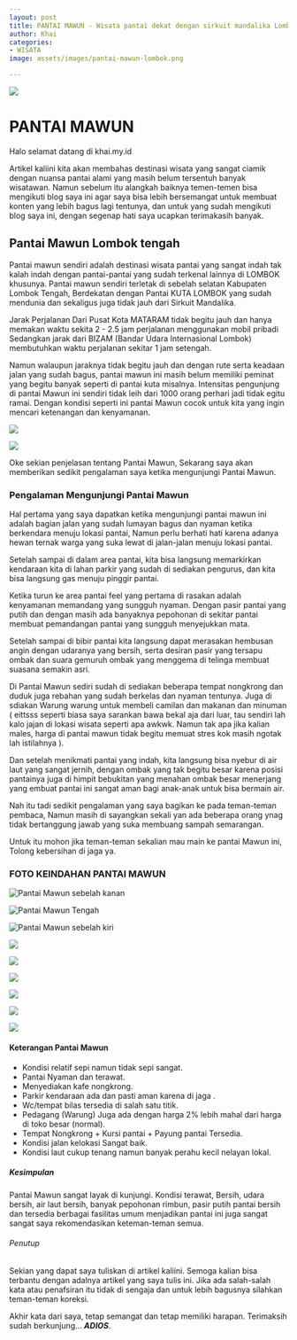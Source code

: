 ```yaml
---
layout: post
title: PANTAI MAWUN - Wisata pantai dekat dengan sirkuit mandalika Lombok Tengah
author: Khai
categories:
- WISATA
image: assets/images/pantai-mawun-lombok.png

---
```

![](https://khai.my.id/assets/images/Pantai-Mawun-khai.my.id-9.jpg)

# PANTAI MAWUN

Halo selamat datang di khai.my.id

Artikel kaliini kita akan membahas destinasi wisata yang sangat ciamik dengan nuansa pantai alami yang masih belum tersentuh banyak wisatawan. Namun sebelum itu alangkah baiknya temen-temen bisa mengikuti blog saya ini agar saya bisa lebih bersemangat untuk membuat konten yang lebih bagus lagi tentunya, dan untuk yang sudah mengikuti blog saya ini, dengan segenap hati saya ucapkan terimakasih banyak.

## Pantai Mawun Lombok tengah

Pantai mawun sendiri adalah destinasi wisata pantai yang sangat indah tak kalah indah dengan pantai-pantai yang sudah terkenal lainnya di LOMBOK khusunya. Pantai mawun sendiri terletak di sebelah selatan Kabupaten Lombok Tengah, Berdekatan dengan Pantai KUTA LOMBOK yang sudah mendunia dan sekaligus juga tidak jauh dari Sirkuit Mandalika.

Jarak Perjalanan Dari Pusat Kota MATARAM tidak begitu jauh dan hanya memakan waktu sekita 2 - 2.5 jam perjalanan menggunakan mobil pribadi Sedangkan jarak dari BIZAM (Bandar Udara Internasional Lombok) membutuhkan waktu perjalanan sekitar 1 jam setengah.

Namun walaupun jaraknya tidak begitu jauh dan dengan rute serta keadaan jalan yang sudah bagus, pantai mawun ini masih belum memiliki peminat yang begitu banyak seperti di pantai kuta misalnya. Intensitas pengunjung di pantai Mawun ini sendiri tidak leih dari 1000 orang perhari jadi tidak egitu ramai. Dengan kondisi seperti ini pantai Mawun cocok untuk kita yang ingin mencari ketenangan dan kenyamanan.

![](https://khai.my.id/assets/images/Pantai-Mawun-khai.my.id-fasilitas-1.jpg)

![](https://khai.my.id/assets/images/jalan-dipantai-mawun.jpg)

Oke sekian penjelasan tentang Pantai Mawun, Sekarang saya akan memberikan sedikit pengalaman saya ketika mengunjungi Pantai Mawun.

### Pengalaman Mengunjungi Pantai Mawun

Hal pertama yang saya dapatkan ketika mengunjungi pantai mawun ini adalah bagian jalan yang sudah lumayan bagus dan nyaman ketika berkendara menuju lokasi pantai, Namun perlu berhati hati karena adanya hewan ternak warga yang suka lewat di jalan-jalan menuju lokasi pantai.

Setelah sampai di dalam area pantai, kita bisa langsung memarkirkan kendaraan kita di lahan parkir yang sudah di sediakan pengurus, dan kita bisa langsung gas menuju pinggir pantai.

Ketika turun ke area pantai feel yang pertama di rasakan adalah kenyamanan memandang yang sungguh nyaman. Dengan pasir pantai yang putih dan dengan masih ada banyaknya pepohonan di sekitar pantai membuat pemandangan pantai yang sungguh menyejukkan mata.

Setelah sampai di bibir pantai kita langsung dapat merasakan hembusan angin dengan udaranya yang bersih, serta desiran pasir yang tersapu ombak dan suara gemuruh ombak yang menggema di telinga membuat suasana semakin asri.

Di Pantai Mawun sediri sudah di sediakan beberapa tempat nongkrong dan duduk juga rebahan yang sudah berkelas dan nyaman tentunya. Juga di sdiakan Warung warung untuk membeli camilan dan makanan dan minuman ( eittsss seperti biasa saya sarankan bawa bekal aja dari luar, tau sendiri lah kalo jajan di lokasi wisata seperti apa awkwk. Namun tak apa jika kalian males, harga di pantai mawun tidak begitu memuat stres kok masih ngotak lah istilahnya ).

Dan setelah menikmati pantai yang indah, kita langsung bisa nyebur di air laut yang sangat jernih, dengan ombak yang tak begitu besar karena posisi pantainya juga di himpit bebukitan yang menahan ombak besar menerjang yang embuat pantai ini sangat aman bagi anak-anak untuk bisa bermain air.

Nah itu tadi sedikit pengalaman yang saya bagikan ke pada teman-teman pembaca, Namun masih di sayangkan sekali yan ada beberapa orang ynag tidak bertanggung jawab yang suka membuang sampah semarangan.

Untuk itu mohon jika teman-teman sekalian mau main ke pantai Mawun ini, Tolong kebersihan di jaga ya.

### FOTO KEINDAHAN PANTAI MAWUN

![](https://khai.my.id/assets/images/Pantai-Mawun-khai.my.id-7.jpg "Pantai Mawun sebelah kanan")

![](https://khai.my.id/assets/images/Pantai-Mawun-khai.my.id-6.jpg "Pantai Mawun Tengah")

![](https://khai.my.id/assets/images/Pantai-Mawun-khai.my.id-5.jpg "Pantai Mawun sebelah kiri")

![](https://khai.my.id/assets/images/Pantai-Mawun-khai.my.id-8.jpg)

![](https://khai.my.id/assets/images/Pantai-Mawun-khai.my.id-4.jpg)

![](https://khai.my.id/assets/images/Pantai-Mawun-khai.my.id-9.jpg)

![](https://khai.my.id/assets/images/Pantai-Mawun-khai.my.id-3.jpg)

![](https://khai.my.id/assets/images/Pantai-Mawun-khai.my.id-2.jpg)

![](https://khai.my.id/assets/images/Pantai-Mawun-khai.my.id-10.jpg)

#### Keterangan Pantai Mawun

* Kondisi relatif sepi namun tidak sepi sangat.
* Pantai Nyaman dan terawat.
* Menyediakan kafe nongkrong.
* Parkir kendaraan ada dan pasti aman karena di jaga .
* Wc/tempat bilas tersedia di salah satu titik.
* Pedagang (Warung) Juga ada dengan harga 2% lebih mahal dari harga di toko besar (normal).
* Tempat Nongkrong + Kursi pantai + Payung pantai Tersedia.
* Kondisi jalan kelokasi Sangat baik.
* Kondisi laut cukup tenang namun banyak perahu kecil nelayan lokal.

##### Kesimpulan

Pantai Mawun sangat layak di kunjungi. Kondisi terawat, Bersih, udara bersih, air laut bersih, banyak pepohonan rimbun, pasir putih pantai bersih dan tersedia berbagai fasilitas umum menjadikan pantai ini juga sangat sangat saya rekomendasikan keteman-teman semua.

###### Penutup

Sekian yang dapat saya tuliskan di artikel kaliini. Semoga kalian bisa terbantu dengan adalnya artikel yang saya tulis ini. Jika ada salah-salah kata atau penafsiran itu tidak di sengaja dan untuk lebih bagusnya silahkan teman-teman koreksi.

Akhir kata dari saya, tetap semangat dan tetap memiliki harapan. Terimaksih sudah berkunjung... **_ADIOS_**.